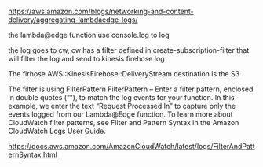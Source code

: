 https://aws.amazon.com/blogs/networking-and-content-delivery/aggregating-lambdaedge-logs/


the lambda@edge function use 
console.log to log 

the log goes to cw, cw has a filter defined in create-subscription-filter
that will filter the log and send to kinesis firehose log 

The firhose AWS::KinesisFirehose::DeliveryStream
destination is the S3

The filter is using FilterPattern
FilterPattern – Enter a filter pattern, enclosed in double quotes (“”), to match the log events for your function.  In this example, we enter the text “Request Processed In” to capture only the events logged from our Lambda@Edge function.  To learn more about CloudWatch filter patterns, see Filter and Pattern Syntax in the Amazon CloudWatch Logs User Guide.

https://docs.aws.amazon.com/AmazonCloudWatch/latest/logs/FilterAndPatternSyntax.html